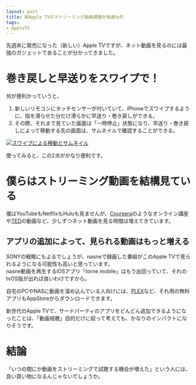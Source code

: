 ```yaml
---
layout: post
title: 新Apple TVのストリーミング動画視聴が快適な件
tags:
- AppleTV
---
```


先週末に発売になった（新しい）Apple TVですが、ネット動画を見るのには最強のガジェットであることが分かってきました。

# 巻き戻しと早送りをスワイプで！

何が便利かっていうと、

1. 新しいリモコンにタッチセンサーが付いていて、iPhoneでスワイプするように、指を滑らせた分だけ滑らかに早送り・巻き戻しができる。
2. その際、それまで見ていた画面は「一時停止」状態になり、早送り・巻き戻しによって移動する先の画面は、サムネイルで確認することができる。

[![スワイプによる移動とサムネイル][1]][1]

  [1]: /images/swipe_on_AppleTV.jpg

使ってみると、この2点がかなり便利です。


# 僕らはストリーミング動画を結構見ている

僕はYouTubeもNetflixもHuluも見ませんが、[Coursera](https://www.coursera.org)のようなオンライン講座や[TED](http://www.ted.com)の動画など、少しずつネット動画を見る時間は増えてきています。

## アプリの追加によって、見られる動画はもっと増える

SONYの戦略にもよるでしょうが、nasneで録画した番組がこのApple TVで見られるようになる可能性も高いと思っています。<br>
nasne動画を再生するiOSアプリ「torne mobile」はもう出回っていて、それのtvOS版が出れば良いわけですから。

自宅のPCやNASに動画を溜め込んでいる人向けには、[PLEX](https://plex.tv)など、それ用の無料アプリもAppStoreからダウンロードできます。

新世代のApple TVで、サードパーティのアプリをどんどん追加できるようになったことは、「動画視聴」目的だけに絞って考えても、かなりのインパクトになりそうです。

# 結論

「いつの間にか動画をストリーミングで試聴する機会が増えた」という人には、良い買い物になるんじゃないでしょうか。